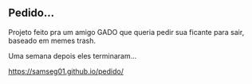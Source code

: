 ## Pedido...
Projeto feito pra um amigo GADO que queria pedir sua ficante para sair, baseado em memes trash.

Uma semana depois eles terminaram...

https://samseg01.github.io/pedido/
